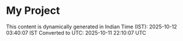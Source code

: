 # My Project

This content is dynamically generated in Indian Time (IST): 2025-10-12 03:40:07 IST
Converted to UTC: 2025-10-11 22:10:07 UTC
